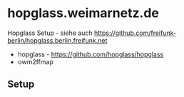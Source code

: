 # hopglass.weimarnetz.de
Hopglass Setup - siehe auch https://github.com/freifunk-berlin/hopglass.berlin.freifunk.net

- hopglass - https://github.com/hopglass/hopglass
- owm2ffmap 

## Setup 

